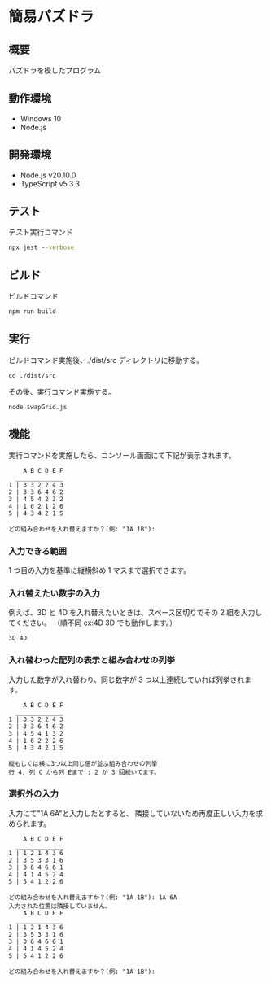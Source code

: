 # 簡易パズドラ

## 概要

パズドラを模したプログラム

## 動作環境

- Windows 10
- Node.js

## 開発環境

- Node.js v20.10.0
- TypeScript v5.3.3

## テスト

テスト実行コマンド

```cmd
npx jest --verbose
```

## ビルド

ビルドコマンド

```cmd
npm run build
```

## 実行

ビルドコマンド実施後、./dist/src ディレクトリに移動する。

```
cd ./dist/src
```

その後、実行コマンド実施する。

```
node swapGrid.js
```

## 機能

実行コマンドを実施したら、コンソール画面にて下記が表示されます。

```
    A B C D E F
  _____________
1 | 3 3 2 2 4 3
2 | 3 3 6 4 6 2
3 | 4 5 4 2 3 2
4 | 1 6 2 1 2 6
5 | 4 3 4 2 1 5

どの組み合わせを入れ替えますか？(例: "1A 1B"):
```

### 入力できる範囲

1 つ目の入力を基準に縦横斜め 1 マスまで選択できます。

### 入れ替えたい数字の入力

例えば、3D と 4D を入れ替えたいときは、スペース区切りでその 2 組を入力してください。
（順不同 ex:4D 3D でも動作します。）

```
3D 4D
```

### 入れ替わった配列の表示と組み合わせの列挙

入力した数字が入れ替わり、同じ数字が 3 つ以上連続していれば列挙されます。

```
    A B C D E F
  _____________
1 | 3 3 2 2 4 3
2 | 3 3 6 4 6 2
3 | 4 5 4 1 3 2
4 | 1 6 2 2 2 6
5 | 4 3 4 2 1 5

縦もしくは横に3つ以上同じ値が並ぶ組み合わせの列挙
行 4, 列 C から列 Eまで : 2 が 3 回続いてます。
```

### 選択外の入力

入力にて"1A 6A"と入力したとすると、
隣接していないため再度正しい入力を求められます。

```
    A B C D E F
  _____________
1 | 1 2 1 4 3 6
2 | 3 5 3 3 1 6
3 | 3 6 4 6 6 1
4 | 4 1 4 5 2 4
5 | 5 4 1 2 2 6

どの組み合わせを入れ替えますか？(例: "1A 1B"): 1A 6A
入力された位置は隣接していません。
    A B C D E F
  _____________
1 | 1 2 1 4 3 6
2 | 3 5 3 3 1 6
3 | 3 6 4 6 6 1
4 | 4 1 4 5 2 4
5 | 5 4 1 2 2 6

どの組み合わせを入れ替えますか？(例: "1A 1B"):
```
